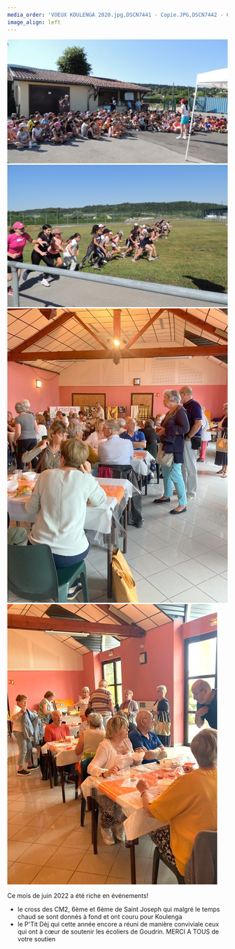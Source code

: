 ```yaml
---
media_order: 'VOEUX KOULENGA 2020.jpg,DSCN7441 - Copie.JPG,DSCN7442 - Copie.JPG,DSCN7443 - Copie.JPG,DSCN7440 - Copie.JPG,COURSE PAINLEVE.jpg,Voix de l''ain 31.01.2020.jpg,DSCN7159 - Copie.JPG,2020.07  Inondation 1.JPG,2020.07 Inondation 2.JPG,CM2 2.jpg,VOEUX MAIL.jpg,PHOTO-2021-01-07-11-29-49.jpg,PHOTO-2021-01-07-11-31-27.jpg,PHOTO-2021-01-07-11-31-53.jpg,PHOTO-2021-02-13-10-25-48.jpg,PHOTO-2021-02-13-10-34-28.1jpg.jpg,Chèque cross St Jo 2020.png,Affichette.jpg,IMG_20210704_081937.jpg,IMG_20210704_085726.jpg,IMG_20210704_093700.jpg,Carte Burkina terrorisme 11.2021.jpg,VOEUX MAIL 2022.jpg,Salades  1 .jpg,IMG-20220129-WA0002.jpg,Affichette Scan.jpg,DSCN0027.JPG,DSCN0030.JPG,IMG_0569.JPG,IMG_05721001.jpg'
image_align: left
---
```


![DSCN0027](DSCN0027.JPG "DSCN0027") ![DSCN0030](DSCN0030.JPG "DSCN0030")
![IMG_0569](IMG_0569.JPG "IMG_0569") ![IMG_05721001](IMG_05721001.jpg "IMG_05721001")

Ce mois de juin 2022 a été riche en événements!
- le cross des CM2, 6ème et 6ème de Saint Joseph qui malgré le temps chaud se sont donnés à fond et ont couru pour Koulenga
- le P'Tit Dèj qui cette année encore a réuni de manière conviviale ceux qui ont à cœur de soutenir les écoliers de Goudrin.
MERCI A TOUS de votre soutien
